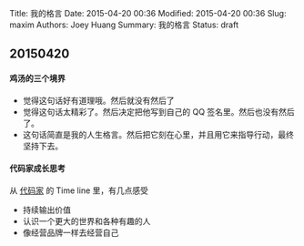 Title: 我的格言
Date: 2015-04-20 00:36
Modified: 2015-04-20 00:36
Slug: maxim
Authors: Joey Huang
Summary: 我的格言
Status: draft

## 20150420

#### 鸡汤的三个境界

* 觉得这句话好有道理哦。然后就没有然后了
* 觉得这句话太精彩了。然后决定把他写到自己的 QQ 签名里。然后也没有然后了。
* 这句话简直是我的人生格言。然后把它刻在心里，并且用它来指导行动，最终坚持下去。

#### 代码家成长思考

从 [代码家](http://blog.daimajia.com/story-of-me/) 的 Time line 里，有几点感受

* 持续输出价值
* 认识一个更大的世界和各种有趣的人
* 像经营品牌一样去经营自己


